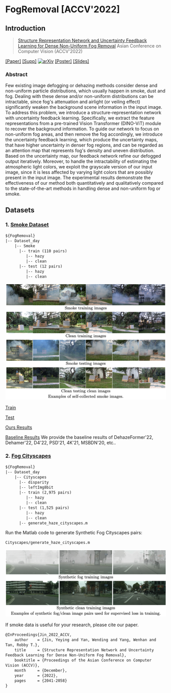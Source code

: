 # FogRemoval [ACCV'2022]
## Introduction
> [Structure Representation Network and Uncertainty Feedback Learning for Dense Non-Uniform Fog Removal](https://openaccess.thecvf.com/content/ACCV2022/papers/Jin_Structure_Representation_Network_and_Uncertainty_Feedback_Learning_for_Dense_Non-Uniform_ACCV_2022_paper.pdf)
> Asian Conference on Computer Vision (ACCV'2022)

[[Paper]](https://openaccess.thecvf.com/content/ACCV2022/papers/Jin_Structure_Representation_Network_and_Uncertainty_Feedback_Learning_for_Dense_Non-Uniform_ACCV_2022_paper.pdf)
[[Supp]](https://openaccess.thecvf.com/content/ACCV2022/supplemental/Jin_Structure_Representation_Network_ACCV_2022_supplemental.pdf)
[![arXiv](https://img.shields.io/badge/arXiv-Paper-<COLOR>.svg)](https://arxiv.org/pdf/2210.03061.pdf)
[[Poster]](https://www.dropbox.com/s/f3qjxx9jf3o7b6j/0393_poster.pdf?dl=0)
[[Slides]](https://www.dropbox.com/s/fowkes8wnyr6rb1/0393_release.pdf?dl=0)

### Abstract
Few existing image defogging or dehazing methods consider dense and non-uniform particle distributions, which usually happen in smoke, dust and fog. Dealing with these dense and/or non-uniform distributions can be intractable, since fog's attenuation and airlight (or veiling effect) significantly weaken the background scene information in the input image. To address this problem, we introduce a structure-representation network with uncertainty feedback learning. Specifically, we extract the feature representations from a  pre-trained Vision Transformer (DINO-ViT) module to recover the background information. To guide our network to focus on non-uniform fog areas, and then remove the fog accordingly, we introduce the uncertainty feedback learning, which produce the uncertainty maps, that have higher uncertainty in denser fog regions, and can be regarded as an attention map that represents fog's density and uneven distribution. Based on the uncertainty map, our feedback network refine our defogged output iteratively. Moreover, to handle the intractability of estimating the atmospheric light colors, we exploit the grayscale version of our input image, since it is less affected by varying light colors that are possibly present in the input image. The experimental results demonstrate the effectiveness of our method both quantitatively and qualitatively compared to the state-of-the-art methods in handling dense and non-uniform fog or smoke.

## Datasets
### 1. [Smoke Dataset](https://www.dropbox.com/sh/g30b8n308ftbrcl/AAA69OSu5DnOGyiyt9cG4pmma?dl=0)
```
${FogRemoval}
|-- Dataset_day
    |-- Smoke
      |-- train (110 pairs)
         |-- hazy  
         |-- clean
      |-- test (12 pairs)
         |-- hazy  
         |-- clean  
```
<p align="left">
  <img width=950" src="teaser/smoke.png">
</p>

[Train](https://www.dropbox.com/sh/wg38snebqnw18l4/AAArLgzWBoA6Zf_Nhzn5elgRa?dl=0)

[Test](https://www.dropbox.com/sh/idkg762ni884gpi/AACBfFJMepnNzW0J2N-e_Upja?dl=0)

[Ours Results](https://www.dropbox.com/sh/d1xpyqav1uoqcfy/AABAgO6MoohQ8yV02aRZmU66a?dl=0)

[Baseline Results](https://www.dropbox.com/sh/nsbqnou4hqkeh1s/AAAkCKQVWdgR4WxOR-zRM16Aa?dl=0)
We provide the baseline results of DehazeFormer'22, Dehamer'22, D4'22, PSD'21, 4K'21, MSBDN'20, etc..

### 2. [Fog Cityscapes](https://www.dropbox.com/sh/mc5ffqsnt4v51tb/AAA34D0md0arAtabonmVVn0Oa?dl=0)
```
${FogRemoval}
|-- Dataset_day
    |-- Cityscapes
      |-- disparity 
      |-- leftImg8bit 
      |-- train (2,975 pairs)
         |-- hazy
         |-- clean 
      |-- test (1,525 pairs)
         |-- hazy  
         |-- clean 
      |-- generate_haze_cityscapes.m
```
      
Run the Matlab code to generate Synthetic Fog Cityscapes pairs:
```
Cityscapes/generate_haze_cityscapes.m
```
<p align="left">
  <img width=950" src="teaser/syn.png">
</p>

If smoke data is useful for your research, please cite our paper. 
```
@InProceedings{Jin_2022_ACCV,
    author    = {Jin, Yeying and Yan, Wending and Yang, Wenhan and Tan, Robby T.},
    title     = {Structure Representation Network and Uncertainty Feedback Learning for Dense Non-Uniform Fog Removal},
    booktitle = {Proceedings of the Asian Conference on Computer Vision (ACCV)},
    month     = {December},
    year      = {2022},
    pages     = {2041-2058}
}
```

